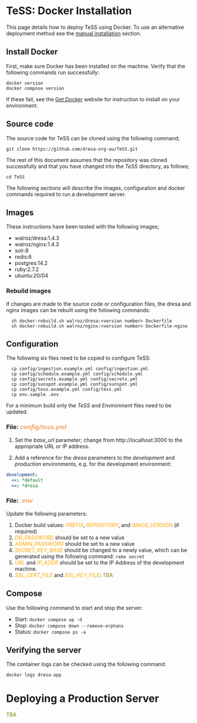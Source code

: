 # TeSS: Docker Installation

This page details how to deploy TeSS using Docker. 
To use an alternative deployment method see the [manual installation](./README.md#manual-installation) section.

## Install Docker
First, make sure Docker has been installed on the machine. Verify that the following commands run successfully:

```shell
docker version
docker compose version
```

If these fail, see the [Get Docker](https://docs.docker.com/get-docker/) website for instruction to install on your environment.

## Source code
The source code for TeSS can be cloned using the following command;

```shell
git clone https://github.com/dresa-org-au/TeSS.git
```

The rest of this document assumes that the repository was cloned successfully and that you have changed into the *TeSS* 
directory, as follows;

```shell
cd TeSS
```

The following sections will describe the images, configuration and docker commands required to run a development server.

## Images
These instructions have been tested with the following images;

  - walroz/dresa:1.4.3
  - walroz/nginx:1.4.3
  - solr:8
  - redis:6
  - postgres:14.2
  - ruby:2.7.2
  - ubuntu:20/04

### Rebuild images
If changes are made to the source code or configuration files, the dresa and nginx images can be rebuilt using the 
following commands:

```shell
  sh docker-rebuild.sh walroz/dresa:<version number> Dockerfile
  sh docker-rebuild.sh walroz/nginx:<version number> Dockerfile-nginx
```

## Configuration

The following six files need to be copied to configure TeSS:

```shell
  cp config/ingestion.example.yml config/ingestion.yml
  cp config/schedule.example.yml config/schedule.yml
  cp config/secrets.example.yml config/secrets.yml
  cp config/sunspot.example.yml config/sunspot.yml
  cp config/tess.example.yml config/tess.yml
  cp env.sample .env
```

For a minimum build only the *TeSS* and *Environment* files need to be updated.

### File: *<span style="color:SandyBrown">config/tess.yml</span>*
1. Set the *base_url* parameter; change from http://localhost:3000 to the appropriate URL or IP address.

2. Add a reference for the *dresa* parameters to the *development* and *production* 
environments, e.g. for the development environment:

```yaml
development:
  <<: *default
  <<: *dresa
```

### File: *<span style="color:SandyBrown">.env</span>*
Update the following parameters:
1. Docker build values: 
   *<span style="color:orange">PREFIX</span>*, 
   *<span style="color:orange">REPOSITORY</span>*, and 
   *<span style="color:orange">IMAGE_VERSION</span>* (if required)
2. *<span style="color:orange">DB_PASSWORD</span>* should be set to a new value
3. *<span style="color:orange">ADMIN_PASSWORD</span>* should be set to a new value
4. *<span style="color:orange">SECRET_KEY_BASE</span>* should be changed to a newly value, which can be 
   generated using the following command: `rake secret`
5. *<span style="color:orange">URL</span>* and *<span style="color:orange">IP_ADDR</span>* should be set to the 
    IP Address of the development machine.
6. *<span style="color:orange">SSL_CERT_FILE</span>* and *<span style="color:orange">SSL_KEY_FILE</span>*:
    <span style="color:olive">TBA</span>

<!--6. *SSL_CERT_FILE* and *SSL_KEY_FILE* should be updated to the SSL file names, which should be copied into the following
    directory: *tba*-->

## Compose
Use the following command to start and stop the server:

  - Start:  `docker compose up -d`
  - Stop:   `docker compose down --remove-orphans`
  - Status: `docker compose ps -a`

## Verifying the server
The container logs can be checked using the following command:
```shell
docker logs dresa-app
```

# Deploying a Production Server
<span style="color:olive">TBA</span>


<!-- end of file -->